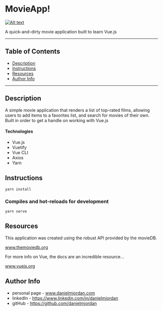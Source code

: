# MovieApp!
[![Alt text](https://img.youtube.com/vi/ZfmrFiqgPjs/0.jpg)](https://www.youtube.com/watch?v=ZfmrFiqgPjs)

A quick-and-dirty movie application built to learn Vue.js

---
## Table of Contents
- [Description](#description)
- [Instructions](#instructions)
- [Resources](#resources)
- [Author Info](#author-info)

---

## Description

A simple movie application that renders a list of top-rated films, allowing users to add items to a favorites list, and search for movies of their own. Built in order to get a handle on working with Vue.js

#### Technologies

- Vue.js
- Vuetify
- Vue CLI
- Axios
- Yarn

## Instructions

```
yarn install
```

### Compiles and hot-reloads for development
```
yarn serve
```

## Resources

This application was created using the robust API provided by the movieDB.

www.themoviedb.org

For more info on Vue, the docs are an incredible resource...

www.vuejs.org

## Author Info
- personal page - www.danielmjordan.com
- linkedIn - https://www.linkedin.com/in/danielmjordan
- gitHub - https://github.com/danielmjordan
